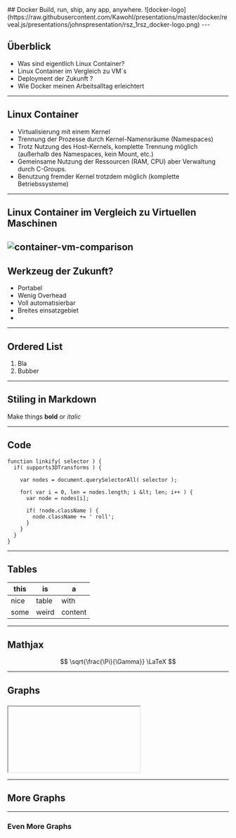 <section data-state="no-title-footer">
## Docker  
Build, run, ship,  any app,  anywhere. 
![docker-logo](https://raw.githubusercontent.com/Kawohl/presentations/master/docker/reveal.js/presentations/johnspresentation/rsz_1rsz_docker-logo.png)
---

## Überblick

* Was sind eigentlich Linux Container?
* Linux Container im Vergleich zu VM´s
* Deployment der Zukunft ?
* Wie Docker meinen Arbeitsalltag erleichtert


---

## Linux Container 

* Virtualisierung mit einem Kernel
* Trennung der Prozesse durch Kernel-Namensräume (Namespaces) 
* Trotz Nutzung des Host-Kernels, komplette Trennung möglich (außerhalb des Namespaces, kein Mount, etc.)
* Gemeinsame Nutzung der Ressourcen (RAM, CPU) aber Verwaltung durch C-Groups.
* Benutzung fremder Kernel trotzdem möglich (komplette Betriebssysteme)


---

## Linux Container im Vergleich zu Virtuellen Maschinen 
![container-vm-comparison](https://cloud.githubusercontent.com/assets/12275313/23125280/3fcb2ab0-f771-11e6-9d13-e2dd6fb55e0f.png)
---
## Werkzeug der Zukunft?
* Portabel
* Wenig Overhead
* Voll automatisierbar
* Breites einsatzgebiet
* 
---

## Ordered List

1. Bla
1. Bubber

---

## Stiling in Markdown

Make things **bold** or *italic*

---

## Code

```
function linkify( selector ) {
  if( supports3DTransforms ) {

    var nodes = document.querySelectorAll( selector );

    for( var i = 0, len = nodes.length; i &lt; len; i++ ) {
      var node = nodes[i];

      if( !node.className ) {
        node.className += ' roll';
      }
    }
  }
}
```

---

## Tables

| this  | is    | a       |
|-------|-------|---------|
| nice  | table | with    |
| some  | weird | content |

---

## Mathjax

$$ \sqrt{\frac{\Pi}{\Gamma}} \LaTeX $$

---

## Graphs

<iframe style="overflow:hidden;margin:5px 5px auto auto;" class="stretch" scrolling="no" id="chart-frame-1" data-chart></iframe>

---

## More Graphs

<div id="mynetwork"></div>
<div id="blubber" class="fragment"></div>

---

### Even More Graphs

<div id="tree_network"></div>
<div id="tree_add_node" class="fragment"></div>
<div id="tree_add_label" class="fragment"></div>

